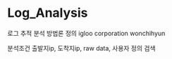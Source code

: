 # Log_Analysis
로그 추적 분석 방법론 정의 igloo corporation wonchihyun

분석조건 출발지ip, 도착지ip, raw data, 사용자 정의 검색
